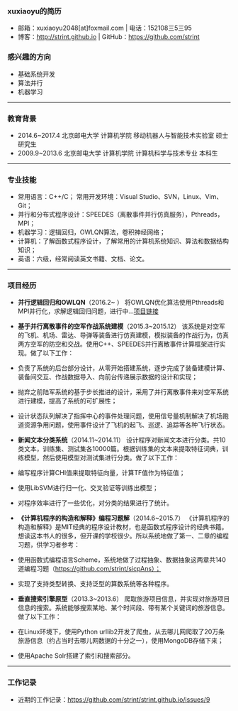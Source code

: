 ### xuxiaoyu的简历
* 邮箱：xuxiaoyu2048[at]foxmail.com  |  电话：152108三5三95 
* 博客：http://strint.github.io |  GitHub：https://github.com/strint

### 感兴趣的方向
* 基础系统开发
* 算法并行
* 机器学习

---

### 教育背景
* 2014.6~2017.4 北京邮电大学 计算机学院 移动机器人与智能技术实验室 硕士研究生
* 2009.9~2013.6 北京邮电大学 计算机学院 计算机科学与技术专业       本科生

---

### 专业技能
* 常用语言：C++/C； 常用开发环境：Visual Studio、SVN，Linux、Vim、Git；
* 并行和分布式程序设计：SPEEDES（离散事件并行仿真服务），Pthreads，MPI；
* 机器学习：逻辑回归，OWLQN算法，卷积神经网络；
* 计算机：了解函数式程序设计，了解常用的计算机系统知识、算法和数据结构知识；
* 英语：六级，经常阅读英文书籍、文档、论文。

---

### 项目经历
* **并行逻辑回归和OWLQN**（2016.2~ ）
将OWLQN优化算法使用Pthreads和MPI并行化，求解逻辑回归问题，进行中...[项目链接](https://github.com/strint/DML/tree/master/logistic_regression)

* **基于并行离散事件的空军作战系统建模**（2015.3~2015.12）
该系统是对空军的飞机、机场、雷达、导弹等装备进行仿真建模，模拟装备的作战行为，仿真两方空军的防空和交战。使用C++、SPEEDES并行离散事件计算框架进行实现。做了以下工作：
 * 负责了系统的后台部分设计，从零开始搭建系统，逐步完成了装备建模计算、装备间交互、作战数据导入、向前台传递展示数据的设计和实现；
 * 抛弃之前陆军系统的基于步长推进的设计，采用了并行离散事件来对空军系统进行建模，提高了系统的可扩展性；
 * 设计状态队列解决了指挥中心的事件处理问题，使用信号量机制解决了机场跑道资源争用问题，使用事件设计了飞机的起飞、巡逻、追踪等各种飞行状态。

* **新闻文本分类系统**（2014.11~2014.11）
设计程序对新闻文本进行分类。共10类文本，训练集、测试集各10000篇。根据训练集的文本来提取特征词典，训练模型，然后使用模型对测试集进行分类。做了以下工作：
 * 编写程序计算CHI值来提取特征向量，计算TF值作为特征值；
 * 使用LibSVM进行归一化、交叉验证等训练出模型；
 * 对程序效率进行了一些优化，对分类的结果进行了统计。

* **《计算机程序的构造和解释》编程习题解**（2014.6~2015.7）
《计算机程序的构造和解释》是MIT经典的程序设计教材，也是函数式程序设计的经典书籍。想读这本书人的很多，但开课的学校很少。所以系统地做了第一、二章的编程习题，供学习者参考：
 * 使用函数式编程语言Scheme，系统地做了过程抽象、数据抽象这两章共140道编程习题（https://github.com/strint/sicpAns）；
 * 实现了支持类型转换、支持泛型的算数系统等各种程序。

* **垂直搜索引擎原型**（2013.3~2013.6）
爬取旅游项目信息，并实现对旅游项目信息的搜索。系统能够搜索某地、某个时间段、带有某个关键词的旅游信息。做了以下工作：
 * 在Linux环境下，使用Python urllib2开发了爬虫，从去哪儿网爬取了20万条旅游信息（约占当时去哪儿网数据的十分之一），使用MongoDB存储下来；
 * 使用Apache Solr搭建了索引和搜索部分。


---

### 工作记录
* 近期的工作记录：https://github.com/strint/strint.github.io/issues/9

